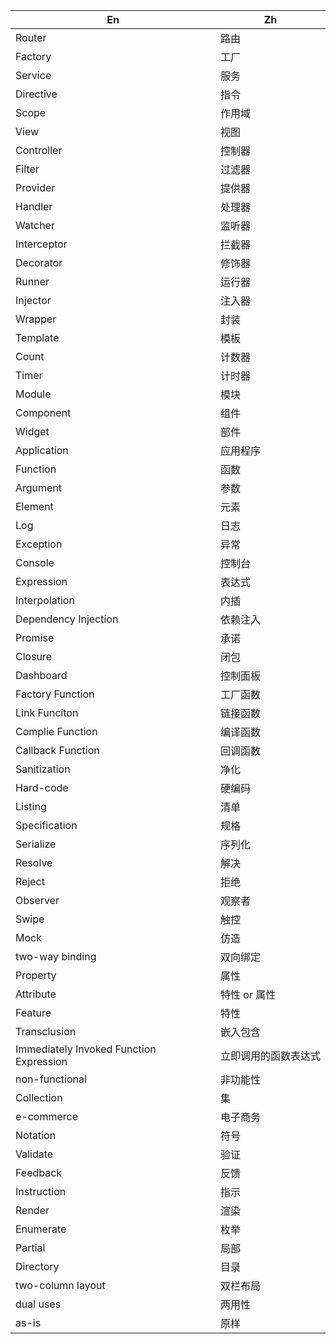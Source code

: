 En|Zh
---|---
Router|路由
Factory|工厂
Service|服务
Directive|指令
Scope|作用域
View|视图
Controller|控制器
Filter|过滤器
Provider|提供器
Handler|处理器
Watcher|监听器
Interceptor|拦截器
Decorator|修饰器
Runner|运行器
Injector|注入器
Wrapper|封装
Template|模板
Count|计数器
Timer|计时器
Module|模块
Component|组件
Widget|部件
Application|应用程序
Function|函数
Argument|参数
Element|元素
Log|日志
Exception|异常
Console|控制台
Expression|表达式
Interpolation|内插
Dependency Injection|依赖注入
Promise|承诺
Closure|闭包
Dashboard|控制面板
Factory Function|工厂函数
Link Funciton|链接函数
Complie Function|编译函数
Callback Function|回调函数
Sanitization|净化
Hard-code|硬编码
Listing|清单
Specification|规格
Serialize|序列化
Resolve|解决
Reject|拒绝
Observer|观察者
Swipe|触控
Mock|仿造
two-way binding|双向绑定
Property|属性
Attribute|特性 or 属性
Feature|特性
Transclusion|嵌入包含
Immediately Invoked Function Expression|立即调用的函数表达式
non-functional|非功能性
Collection|集
e-commerce|电子商务
Notation|符号
Validate|验证
Feedback|反馈
Instruction|指示
Render|渲染
Enumerate|枚举
Partial|局部
Directory|目录
two-column layout|双栏布局
dual uses|两用性
as-is|原样
